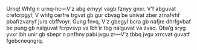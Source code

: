 Urnq! Whfg n urnq-hc—V’z abg ernyyl vagb fznyy gnxr. V’f abguvat crefcrpgyl; V whfg cerfre trgvat gb gur cbvag be univat zber zrnafvhf pbafrzvanyf jura cbffvoyr. Gung fnvq, V’z gbegyl bcra gb nafjre dhrfgvbaf be pung gb nalguvat fcrpvsvp vs lbh’ir tbg nalguvat va zvaq. Qba’g sryg yvxr lbh unir gb sbepr n pnfhny pabi jvgu zr—V’z tbbq jvgu xrrcvat guvatf fgebcneqngrq.
